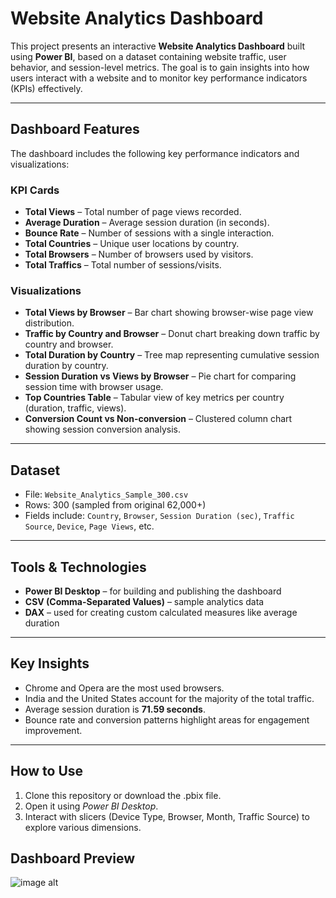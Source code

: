 # Website Analytics Dashboard

This project presents an interactive **Website Analytics Dashboard** built using **Power BI**, based on a dataset containing website traffic, user behavior, and session-level metrics. The goal is to gain insights into how users interact with a website and to monitor key performance indicators (KPIs) effectively.

---

## Dashboard Features

The dashboard includes the following key performance indicators and visualizations:

### KPI Cards
- **Total Views** – Total number of page views recorded.
- **Average Duration** – Average session duration (in seconds).
- **Bounce Rate** – Number of sessions with a single interaction.
- **Total Countries** – Unique user locations by country.
- **Total Browsers** – Number of browsers used by visitors.
- **Total Traffics** – Total number of sessions/visits.

### Visualizations
- **Total Views by Browser** – Bar chart showing browser-wise page view distribution.
- **Traffic by Country and Browser** – Donut chart breaking down traffic by country and browser.
- **Total Duration by Country** – Tree map representing cumulative session duration by country.
- **Session Duration vs Views by Browser** – Pie chart for comparing session time with browser usage.
- **Top Countries Table** – Tabular view of key metrics per country (duration, traffic, views).
- **Conversion Count vs Non-conversion** – Clustered column chart showing session conversion analysis.

---

## Dataset

- File: `Website_Analytics_Sample_300.csv`
- Rows: 300 (sampled from original 62,000+)
- Fields include: `Country`, `Browser`, `Session Duration (sec)`, `Traffic Source`, `Device`, `Page Views`, etc.

---

## Tools & Technologies

- **Power BI Desktop** – for building and publishing the dashboard
- **CSV (Comma-Separated Values)** – sample analytics data
- **DAX** – used for creating custom calculated measures like average duration

---

## Key Insights

- Chrome and Opera are the most used browsers.
- India and the United States account for the majority of the total traffic.
- Average session duration is **71.59 seconds**.
- Bounce rate and conversion patterns highlight areas for engagement improvement.

---

## How to Use

1. Clone this repository or download the .pbix file.
2. Open it using *Power BI Desktop*.
3. Interact with slicers (Device Type, Browser, Month, Traffic Source) to explore various dimensions.

## Dashboard Preview
![image alt]()

